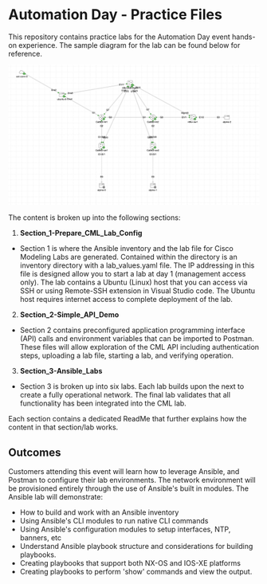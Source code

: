 # Automation Day - Practice Files

This repository contains practice labs for the Automation Day event hands-on experience.  The sample diagram for the lab can be found below for reference.

![alt text](./diagram/lab_with_all_connections.png "Automation Day Diagram")

The content is broken up into the following sections:

1. **Section_1-Prepare_CML_Lab_Config**
  * Section 1 is where the Ansible inventory and the lab file for Cisco Modeling Labs are generated.  Contained within the directory is an inventory directory with a lab_values.yaml file.  The IP addressing in this file is designed allow you to start a lab at day 1 (management access only).  The lab contains a Ubuntu (Linux) host that you can access via SSH or using Remote-SSH extension in Visual Studio code.  The Ubuntu host requires internet access to complete deployment of the lab.

2. **Section_2-Simple_API_Demo**
  * Section 2 contains preconfigured application programming interface (API) calls and environment variables that can be imported to Postman.  These files will allow exploration of the CML API including authentication steps, uploading a lab file, starting a lab, and verifying operation.

3. **Section_3-Ansible_Labs**
  * Section 3 is broken up into six labs.  Each lab builds upon the next to create a fully operational network.  The final lab validates that all functionality has been integrated into the CML lab.

Each section contains a dedicated ReadMe that further explains how the content in that section/lab works.

## Outcomes

Customers attending this event will learn how to leverage Ansible, and Postman to configure their lab environments.  The network environment will be provisioned entirely through the use of Ansible's built in modules.  The Ansible lab will demonstrate:

* How to build and work with an Ansible inventory
* Using Ansible's CLI modules to run native CLI commands
* Using Ansible's configuration modules to setup interfaces, NTP, banners, etc
* Understand Ansible playbook structure and considerations for building playbooks.
* Creating playbooks that support both NX-OS and IOS-XE platforms
* Creating playbooks to perform 'show' commands and view the output.
